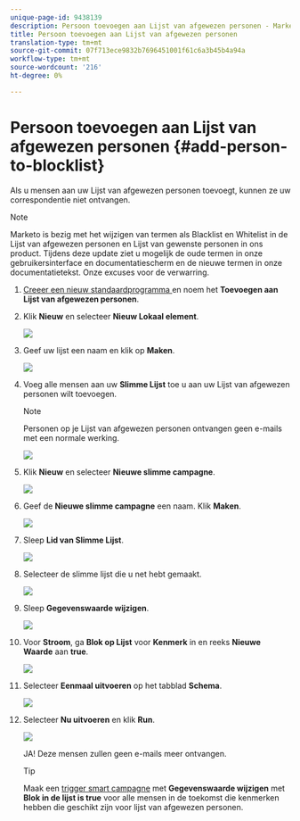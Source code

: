 ```yaml
---
unique-page-id: 9438139
description: Persoon toevoegen aan Lijst van afgewezen personen - Marketo Docs - Productdocumentatie
title: Persoon toevoegen aan Lijst van afgewezen personen
translation-type: tm+mt
source-git-commit: 07f713ece9832b7696451001f61c6a3b45b4a94a
workflow-type: tm+mt
source-wordcount: '216'
ht-degree: 0%

---
```



# Persoon toevoegen aan Lijst van afgewezen personen {#add-person-to-blocklist}

Als u mensen aan uw Lijst van afgewezen personen toevoegt, kunnen ze uw correspondentie niet ontvangen.

>[!NOTE]
>
>Marketo is bezig met het wijzigen van termen als Blacklist en Whitelist in de Lijst van afgewezen personen en Lijst van gewenste personen in ons product. Tijdens deze update ziet u mogelijk de oude termen in onze gebruikersinterface en documentatiescherm en de nieuwe termen in onze documentatietekst. Onze excuses voor de verwarring.

1. [Creeer een nieuw standaardprogramma ](/help/marketo/product-docs/core-marketo-concepts/programs/creating-programs/create-a-program.md) en noem het  **Toevoegen aan Lijst van afgewezen personen**.

1. Klik **Nieuw** en selecteer **Nieuw Lokaal element**.

   ![](assets/image2015-8-14-11-3a0-3a46.png)

1. Geef uw lijst een naam en klik op **Maken**.

   ![](assets/image2015-8-14-11-3a2-3a26.png)

1. Voeg alle mensen aan uw **Slimme Lijst** toe u aan uw Lijst van afgewezen personen wilt toevoegen.

   >[!NOTE]
   >
   >Personen op je Lijst van afgewezen personen ontvangen geen e-mails met een normale werking.

   ![](assets/three-6.png)

1. Klik **Nieuw** en selecteer **Nieuwe slimme campagne**.

   ![](assets/image2015-8-14-11-3a12-3a35.png)

1. Geef de **Nieuwe slimme campagne** een naam. Klik **Maken**.

   ![](assets/image2015-8-14-11-3a13-3a36.png)

1. Sleep **Lid van Slimme Lijst**.

   ![](assets/image2015-8-14-11-3a16-3a34.png)

1. Selecteer de slimme lijst die u net hebt gemaakt.

   ![](assets/image2015-8-14-11-3a17-3a5.png)

1. Sleep **Gegevenswaarde wijzigen**.

   ![](assets/image2015-8-14-11-3a18-3a41.png)

1. Voor **Stroom**, ga **Blok op Lijst** voor **Kenmerk** in en reeks **Nieuwe Waarde** aan **true**.

   ![](assets/image2015-8-14-11-3a21-3a1.png)

1. Selecteer **Eenmaal uitvoeren** op het tabblad **Schema**.

   ![](assets/ten.png)

1. Selecteer **Nu uitvoeren** en klik **Run**.

   ![](assets/image2015-8-14-11-3a24-3a50.png)

   JA! Deze mensen zullen geen e-mails meer ontvangen.

   >[!TIP]
   >
   >Maak een [trigger smart campagne](/help/marketo/product-docs/core-marketo-concepts/smart-campaigns/creating-a-smart-campaign/create-a-new-smart-campaign.md) met **Gegevenswaarde wijzigen** met **Blok in de lijst is true** voor alle mensen in de toekomst die kenmerken hebben die geschikt zijn voor lijst van afgewezen personen.
